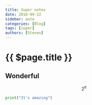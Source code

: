 ```yaml
---
title: Super notes
date: 2018-09-22
sidebar: auto
categories: [Blog]
tags: [super]
authors: [Steven]
---
```


# {{ $page.title }}

<BlogPostMeta/>

## Wonderful

$$ 2^{\pi} $$

```python
print("It's amazing")
```
